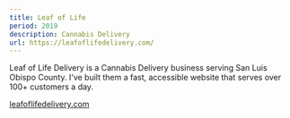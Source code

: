 ```yaml
---
title: Leaf of Life
period: 2019
description: Cannabis Delivery
url: https://leafoflifedelivery.com/
---
```


Leaf of Life Delivery is a Cannabis Delivery business serving San Luis Obispo County. I've built them a fast, accessible website that serves over 100+ customers a day.

[leafoflifedelivery.com](https://leafoflifedelivery.com)